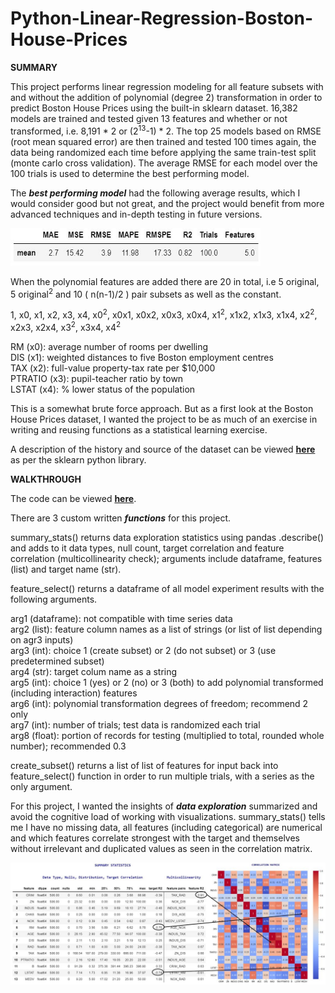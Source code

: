 # Python-Linear-Regression-Boston-House-Prices

**SUMMARY**

This project performs linear regression modeling for all feature subsets with and without the addition of polynomial (degree 2) transformation in order to predict Boston House Prices using the built-in sklearn dataset. 16,382 models are trained and tested given 13 features and whether or not transformed, i.e. 8,191 * 2 or (2<sup>13</sup>-1) * 2. The top 25 models based on RMSE (root mean squared error) are then trained and tested 100 times again, the data being randomized each time before applying the same train-test split (monte carlo cross validation). The average RMSE for each model over the 100 trials is used to determine the best performing model. 

The **_best performing model_** had the following average results, which I would consider good but not great, and the project would benefit from more advanced techniques and in-depth testing in future versions.   

<img src="https://github.com/aaronmkwong/Python-Linear-Regression-Boston-House-Prices/blob/main/Images/01_best_model_result_B.JPG" width="400" height="60">

When the polynomial features are added there are 20 in total, i.e 5 original, 5 original<sup>2</sup> and 10 ( n(n-1)/2 ) pair subsets as well as the constant.

1, x0, x1, x2, x3, x4, x0<sup>2</sup>, x0x1, x0x2, x0x3, x0x4, x1<sup>2</sup>, x1x2,  x1x3, x1x4, x2<sup>2</sup>, x2x3, x2x4, x3<sup>2</sup>, x3x4, x4<sup>2</sup>

RM (x0): average number of rooms per dwelling <br/>
DIS (x1): weighted distances to five Boston employment centres <br/>
TAX (x2): full-value property-tax rate per $10,000 <br/>
PTRATIO (x3): pupil-teacher ratio by town <br/>
LSTAT (x4): % lower status of the population

This is a somewhat brute force approach. But as a first look at the Boston House Prices dataset, I wanted the project to be as much of an exercise in writing and reusing functions as a statistical learning exercise. 

A description of the history and source of the dataset can be viewed **[here](https://github.com/aaronmkwong/Python-Linear-Regression-Boston-House-Prices/blob/main/Images/02_dataset_description.JPG)** as per the sklearn python library.      

**WALKTHROUGH**

The code can be viewed **[here](https://github.com/aaronmkwong/Python-Linear-Regression-Boston-House-Prices/blob/main/Program%20Files/Boston_House_Prices_06B.ipynb)**.

There are 3 custom written **_functions_** for this project. 

summary_stats() returns data exploration statistics using pandas .describe() and adds to it data types, null count, target correlation and feature correlation (multicollinearity check); arguments include dataframe, features (list) and target name (str).   

feature_select() returns a dataframe of all model experiment results with the following arguments.

arg1 (dataframe): not compatible with time series data <br/>
arg2 (list): feature column names as a list of strings (or list of list depending on agr3 inputs) <br/>
arg3 (int): choice 1 (create subset) or 2 (do not subset) or 3 (use predetermined subset) <br/>
arg4 (str): target colum name as a string <br/>
arg5 (int): choice 1 (yes) or 2 (no) or 3 (both) to add polynomial transformed (including interaction) features <br/>
arg6 (int): polynomial transformation degrees of freedom; recommend 2 only <br/>
arg7 (int): number of trials; test data is randomized each trial <br/>
arg8 (float): portion of records for testing (multiplied to total, rounded whole number);  recommended 0.3 <br/>

create_subset() returns a list of list of features for input back into feature_select() function in order to run multiple trials, with a series as the only argument.

For this project, I wanted the insights of **_data exploration_** summarized and avoid the cognitive load of working with visualizations. summary_stats() tells me I have no missing data, all features (including categorical) are numerical and which features correlate strongest with the target and themselves without irrelevant and duplicated values as seen in the correlation matrix. 

<img src="https://github.com/aaronmkwong/Python-Linear-Regression-Boston-House-Prices/blob/main/Images/03_summary_statistics.JPG">


